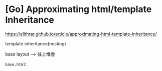 # [Go] Approximating html/template Inheritance

https://elithrar.github.io/article/approximating-html-template-inheritance/

template inheritance(nesting)

base layout --> 往上堆疊


`base.html`: 

